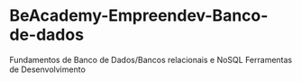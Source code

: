 # BeAcademy-Empreendev-Banco-de-dados
Fundamentos de Banco de Dados/Bancos relacionais e NoSQL Ferramentas de Desenvolvimento
